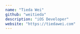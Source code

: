 ```yaml
---
name: "Tieda Wei"
github: "weitieda"
description: "iOS Developer"
website: "https://tiedawei.com"
---
```

